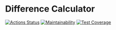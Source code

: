 # Difference Calculator

[![Actions Status](https://github.com/garaevans/frontend-project-46/workflows/hexlet-check/badge.svg)](https://github.com/garaevans/frontend-project-46/actions)
[![Maintainability](https://api.codeclimate.com/v1/badges/c21084f26eef46716819/maintainability)](https://codeclimate.com/github/garaevans/frontend-project-46/maintainability)
[![Test Coverage](https://api.codeclimate.com/v1/badges/c21084f26eef46716819/test_coverage)](https://codeclimate.com/github/garaevans/frontend-project-46/test_coverage)